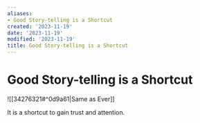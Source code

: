 ```yaml
---
aliases:
- Good Story-telling is a Shortcut
created: '2023-11-19'
date: '2023-11-19'
modified: '2023-11-19'
title: Good Story-telling is a Shortcut
---
```


# Good Story-telling is a Shortcut

![[34276321#^0d9a61|Same as Ever]]

It is a shortcut to gain trust and attention.